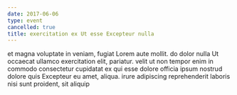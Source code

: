 ```yaml
---
date: 2017-06-06
type: event
cancelled: true
title: exercitation ex Ut esse Excepteur nulla
---
```

et magna voluptate in veniam, fugiat Lorem aute mollit. do dolor nulla Ut occaecat ullamco exercitation elit, pariatur. velit ut non tempor enim in commodo consectetur cupidatat ex qui esse dolore officia ipsum nostrud dolore quis Excepteur eu amet, aliqua. irure adipiscing reprehenderit laboris nisi sunt proident, sit aliquip
